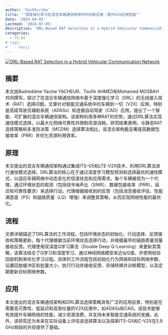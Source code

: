 ```yaml
---
author: 'TechScribe'
title: '"深度强化学习在混合车辆通信网络中的创新应用：提升V2X应用性能"'
date: '2024-04-03'
Lastmod: '2024-07-05'
description: 'DRL-Based RAT Selection in a Hybrid Vehicular Communication Network'
categories:
  - CS.AI
# tags:
#   - emoji
---
```


[![DRL-Based RAT Selection in a Hybrid Vehicular Communication Network](https://arxiv-research-1301205113.cos.ap-guangzhou.myqcloud.com/images/2407.00828v1.pdf_0.jpg)](https://arxiv.org/abs/2407.00828v1)

## 摘要

本文由Badreddine Yacine YACHEUR、Toufik AHMED和Mohamed MOSBAH共同撰写，探讨了在混合车辆通信网络中基于深度强化学习（DRL）的无线接入技术（RAT）选择问题。文章针对智能交通系统中的车辆到一切（V2X）应用，特别是高级驾驶员辅助系统（ADASs）和连接自动驾驶（CAD）应用，提出了一个智能、可扩展的混合车辆通信架构。该架构利用多种RAT的优势，通过DRL算法实现通信模式选择，以最大化网络可靠性并限制资源消耗。研究结果表明，与静态RAT选择策略和多准则决策（MCDM）选择算法相比，该混合架构能显著提高数据包接收率（PRR）并优化资源利用效率。<!--more-->

## 原理

本文提出的混合车辆通信架构通过集成ITS-G5和LTE-V2X技术，利用DRL算法进行通信模式选择。DRL算法的核心在于通过深度学习模型预测和选择最优的通信模式，以适应车辆网络中动态变化的信道状态和应用需求。每个车辆被视为一个代理，通过环境状态的观测（包括信号噪声比（SNIR）、数据包接收率（PRR）、延迟和可靠性要求）来选择行动。代理根据接收到的反馈（包括消息接收评估、性能满意度（PS）和链路质量（LQ）增强）来调整其策略，从而实现网络性能的最优化。

## 流程

文章详细描述了DRL算法的工作流程，包括环境状态的初始化、行动选择、反馈接收和策略更新。每个代理根据当前环境状态选择行动，并根据最早的链路质量测量接收反馈。代理使用双深度Q学习算法（Double Deep Q-Learning）来更新其策略，该算法结合了Q学习和深度学习，通过神经网络模型来近似Q值，并使用经验回放机制来优化学习过程。具体的工作流程包括初始化行为网络和目标网络参数、设置回放缓冲区和批量大小、执行行动并接收反馈、存储转换并训练模型，以及定期更新目标网络参数。

## 应用

本文提出的混合车辆通信架构和DRL算法选择策略具有广泛的应用前景，特别是在需要高可靠性、低延迟和高吞吐量的V2X应用中，如ADASs和CAD。该技术能够有效提升车辆网络的性能，减少资源浪费，并支持未来智能交通系统的发展。此外，该研究还为未来在实际设备上评估该选择算法以及探索ITS-G5和C-V2X在5.9 GHz频段的共存提供了基础。